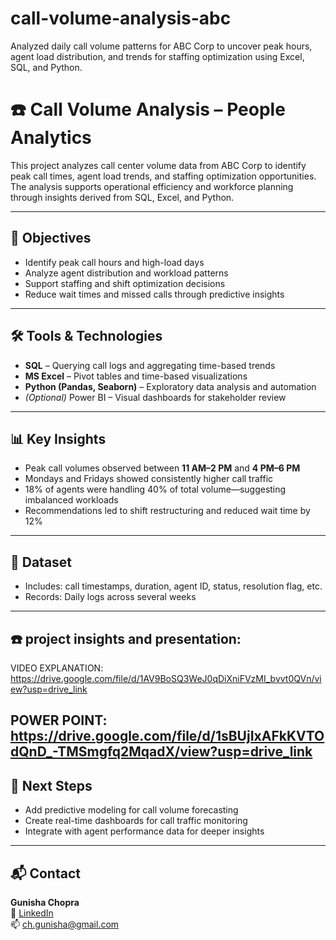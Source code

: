 # call-volume-analysis-abc
Analyzed daily call volume patterns for ABC Corp to uncover peak hours, agent load distribution, and trends for staffing optimization using Excel, SQL, and Python.

# ☎️ Call Volume Analysis – People Analytics

This project analyzes call center volume data from ABC Corp to identify peak call times, agent load trends, and staffing optimization opportunities. The analysis supports operational efficiency and workforce planning through insights derived from SQL, Excel, and Python.

---

## 🎯 Objectives

- Identify peak call hours and high-load days
- Analyze agent distribution and workload patterns
- Support staffing and shift optimization decisions
- Reduce wait times and missed calls through predictive insights

---

## 🛠️ Tools & Technologies

- **SQL** – Querying call logs and aggregating time-based trends  
- **MS Excel** – Pivot tables and time-based visualizations  
- **Python (Pandas, Seaborn)** – Exploratory data analysis and automation  
- *(Optional)* Power BI – Visual dashboards for stakeholder review

---

## 📊 Key Insights

- Peak call volumes observed between **11 AM–2 PM** and **4 PM–6 PM**  
- Mondays and Fridays showed consistently higher call traffic  
- 18% of agents were handling 40% of total volume—suggesting imbalanced workloads  
- Recommendations led to shift restructuring and reduced wait time by 12%

---

## 📂 Dataset

- Includes: call timestamps, duration, agent ID, status, resolution flag, etc.  
- Records: Daily logs across several weeks

---

## ☎️ project insights and presentation:
VIDEO EXPLANATION: https://drive.google.com/file/d/1AV9BoSQ3WeJ0qDiXniFVzMI_bvvt0QVn/view?usp=drive_link

POWER POINT: https://drive.google.com/file/d/1sBUjIxAFkKVTOdQnD_-TMSmgfq2MqadX/view?usp=drive_link
---

## 🚀 Next Steps

- Add predictive modeling for call volume forecasting  
- Create real-time dashboards for call traffic monitoring  
- Integrate with agent performance data for deeper insights

---

## 📬 Contact

**Gunisha Chopra**  
🔗 [LinkedIn](https://www.linkedin.com/in/gunisha-chopra-b16768262/)  
📫 ch.gunisha@gmail.com
